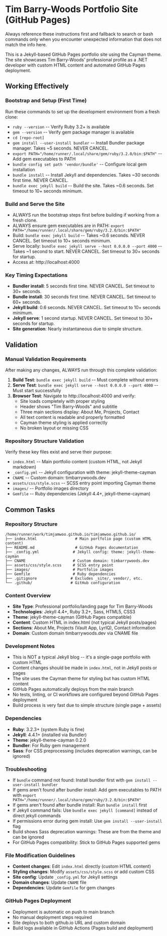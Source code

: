 # Tim Barry-Woods Portfolio Site (GitHub Pages)

Always reference these instructions first and fallback to search or bash commands only when you encounter unexpected information that does not match the info here.

This is a Jekyll-based GitHub Pages portfolio site using the Cayman theme. The site showcases Tim Barry-Woods' professional profile as a .NET developer with custom HTML content and automated GitHub Pages deployment.

## Working Effectively

### Bootstrap and Setup (First Time)
Run these commands to set up the development environment from a fresh clone:

- `ruby --version` -- Verify Ruby 3.2+ is available
- `gem --version` -- Verify gem package manager is available  
- `cd [repo-root]`
- `gem install --user-install bundler` -- Install Bundler package manager. Takes ~5 seconds. NEVER CANCEL.
- `export PATH="/home/runner/.local/share/gem/ruby/3.2.0/bin:$PATH"` -- Add gem executables to PATH
- `bundle config set path 'vendor/bundle'` -- Configure local gem installation
- `bundle install` -- Install Jekyll and dependencies. Takes ~30 seconds first time. NEVER CANCEL.
- `bundle exec jekyll build` -- Build the site. Takes ~0.6 seconds. Set timeout to 10+ seconds minimum.

### Build and Serve the Site
- ALWAYS run the bootstrap steps first before building if working from a fresh clone.
- ALWAYS ensure gem executables are in PATH: `export PATH="/home/runner/.local/share/gem/ruby/3.2.0/bin:$PATH"`
- Build: `bundle exec jekyll build` -- Takes ~0.6 seconds. NEVER CANCEL. Set timeout to 10+ seconds minimum.
- Serve locally: `bundle exec jekyll serve --host 0.0.0.0 --port 4000` -- Takes ~1 second to start. NEVER CANCEL. Set timeout to 30+ seconds for startup.
- Access at: http://localhost:4000

### Key Timing Expectations
- **Bundler install**: 5 seconds first time. NEVER CANCEL. Set timeout to 30+ seconds.
- **Bundle install**: 30 seconds first time. NEVER CANCEL. Set timeout to 60+ seconds.
- **Jekyll build**: 0.6 seconds. NEVER CANCEL. Set timeout to 10+ seconds minimum.
- **Jekyll serve**: 1 second startup. NEVER CANCEL. Set timeout to 30+ seconds for startup.
- **Site generation**: Nearly instantaneous due to simple structure.

## Validation

### Manual Validation Requirements
After making any changes, ALWAYS run through this complete validation:

1. **Build Test**: `bundle exec jekyll build` -- Must complete without errors
2. **Serve Test**: `bundle exec jekyll serve --host 0.0.0.0 --port 4000` -- Must start successfully  
3. **Browser Test**: Navigate to http://localhost:4000 and verify:
   - Site loads completely with proper styling
   - Header shows "Tim Barry-Woods" and subtitle
   - Three main sections display: About Me, Projects, Contact
   - All text content is readable and properly formatted
   - Cayman theme styling is applied correctly
   - No broken layout or missing CSS

### Repository Structure Validation
Verify these key files exist and serve their purpose:
- `index.html` -- Main portfolio content (custom HTML, not Jekyll markdown)
- `_config.yml` -- Jekyll configuration with theme: jekyll-theme-cayman
- `CNAME` -- Custom domain: timbarrywoods.dev
- `assets/css/style.scss` -- SCSS entry point importing Cayman theme
- `images/` -- Portfolio images directory
- `Gemfile` -- Ruby dependencies (Jekyll 4.4+, jekyll-theme-cayman)

## Common Tasks

### Repository Structure
```
/home/runner/work/timjamwoo.github.io/timjamwoo.github.io/
├── index.html                 # Main portfolio page (custom HTML content)
├── README.md                  # GitHub Pages documentation  
├── _config.yml               # Jekyll config: theme: jekyll-theme-cayman
├── CNAME                     # Custom domain: timbarrywoods.dev
├── assets/css/style.scss     # SCSS entry point
├── images/                   # Portfolio images
├── Gemfile                   # Ruby dependencies
├── .gitignore               # Excludes _site/, vendor/, etc.
└── .github/                 # GitHub configuration
```

### Content Overview
- **Site Type**: Professional portfolio/landing page for Tim Barry-Woods
- **Technologies**: Jekyll 4.4+, Ruby 3.2+, Sass, HTML5, CSS3
- **Theme**: jekyll-theme-cayman (GitHub Pages compatible)
- **Content**: Custom HTML in index.html (not typical Jekyll posts/pages)
- **Sections**: About Me, Projects (Vault App, LyrIQ), Contact information
- **Domain**: Custom domain timbarrywoods.dev via CNAME file

### Development Notes
- This is NOT a typical Jekyll blog -- it's a single-page portfolio with custom HTML
- Content changes should be made in `index.html`, not in Jekyll posts or pages  
- The site uses the Cayman theme for styling but has custom HTML content
- GitHub Pages automatically deploys from the main branch
- No tests, linting, or CI workflows are configured beyond GitHub Pages deployment
- Build process is very fast due to simple structure (single page + assets)

### Dependencies
- **Ruby**: 3.2.3+ (system Ruby is fine)
- **Jekyll**: 4.4.1+ (installed via Bundler)
- **Theme**: jekyll-theme-cayman 0.2.0
- **Bundler**: For Ruby gem management
- **Sass**: For CSS preprocessing (includes deprecation warnings, can be ignored)

### Troubleshooting
- If `bundle` command not found: Install bundler first with `gem install --user-install bundler`
- If gems aren't found after bundler install: Add gem executables to PATH with `export PATH="/home/runner/.local/share/gem/ruby/3.2.0/bin:$PATH"`
- If gems aren't found after bundle install: Run `bundle install` first
- If Jekyll command fails: Use `bundle exec jekyll [command]` instead of direct jekyll commands
- If permissions error during gem install: Use `gem install --user-install` flag
- Build shows Sass deprecation warnings: These are from the theme and can be ignored
- For GitHub Pages compatibility: Stick to GitHub Pages supported gems

### File Modification Guidelines  
- **Content changes**: Edit `index.html` directly (custom HTML content)
- **Styling changes**: Modify `assets/css/style.scss` or add custom CSS
- **Site config**: Update `_config.yml` for Jekyll settings
- **Domain changes**: Update `CNAME` file
- **Dependencies**: Update `Gemfile` for gem changes

### GitHub Pages Deployment
- Deployment is automatic on push to main branch
- No manual deployment steps required
- Site deploys to both github.io URL and custom domain
- Build logs available in GitHub Actions (Pages build and deployment)
